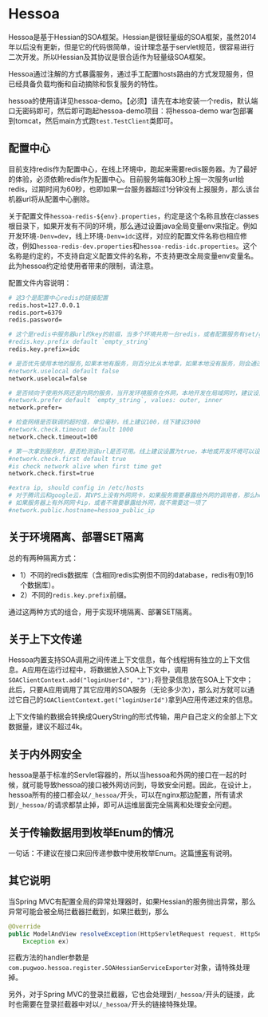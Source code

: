 # Hessoa

Hessoa是基于Hessian的SOA框架。Hessian是很轻量级的SOA框架，虽然2014年以后没有更新，但是它的代码很简单，设计理念基于servlet规范，很容易进行二次开发。所以Hessian及其协议是很合适作为轻量级SOA框架。

Hessoa通过注解的方式暴露服务，通过手工配置hosts路由的方式发现服务，但已经具备负载均衡和自动摘除和恢复服务的特性。

hessoa的使用请详见hessoa-demo。【必须】请先在本地安装一个redis，默认端口无密码即可，然后即可跑起hessoa-demo项目：将hessoa-demo war包部署到tomcat，然后main方式跑`test.TestClient`类即可。

## 配置中心

目前支持redis作为配置中心，在线上环境中，跑起来需要redis服务器。为了最好的体验，必须依赖redis作为配置中心。目前服务端每30秒上报一次服务url给redis，过期时间为60秒，也即如果一台服务器超过1分钟没有上报服务，那么该台机器url将从配置中心删除。

关于配置文件`hessoa-redis-${env}.properties`，约定是这个名称且放在classes根目录下，如果开发有不同的环境，那么通过设置java全局变量env来指定。例如开发环境`-Denv=dev`，线上环境`-Denv=idc`这样，对应的配置文件名称也相应修改，例如`hessoa-redis-dev.properties`和`hessoa-redis-idc.properties`。这个名称是约定的，不支持自定义配置文件的名称，不支持更改全局变量env变量名。此为hessoa约定给使用者带来的限制，请注意。

配置文件内容说明：

```bash
# 这3个是配置中心redis的链接配置
redis.host=127.0.0.1
redis.port=6379
redis.password=

# 这个是redis中服务器url的key的前缀，当多个环境共用一台redis，或者配置服务有set/group分区时，可以使用
#redis.key.prefix default `empty_string`
redis.key.prefix=idc

# 是否优先使用本地的服务,如果本地有服务，则百分比从本地拿，如果本地没有服务，则会通过其它优先级拿。本地、开发、测试机器建议设置为true，线上负载均衡建议设置为false
#network.uselocal default false
network.uselocal=false

# 是否倾向于使用外网还是内网的服务，当开发环境服务在外网，本地开发在局域网时，建议设置为outer，这样不会调用到他人的机器上；线上环境建议设置为inner，优先使用内网
#network.prefer default `empty_string`, values: outer, inner
network.prefer=

# 检查网络是否联调的超时值，单位毫秒，线上建议100，线下建议3000
#network.check.timeout default 1000
network.check.timeout=100

# 第一次拿到服务时，是否检测该url是否可用。线上建议设置为true，本地或开发环境可以设置为false，节省启动时间。
#network.check.first default true
#is check network alive when first time get
network.check.first=true

#extra ip, should config in /etc/hosts
# 对于腾讯云和google云，其VPS上没有外网网卡，如果服务需要暴露给外网的调用者，那么hessoa自动注册时要告诉hessoa外网ip地址。这个外网ip地址每台机器不同，这里设计为配置hostname，然后在/etc/hosts中配置该hostname对应的ip地址，例如`123.34.56.7 hessoa_public_ip`
# 如果服务器上有外网网卡ip，或者不需要暴露给外网，就不需要这一项了
#network.public.hostname=hessoa_public_ip
```

## 关于环境隔离、部署SET隔离

总的有两种隔离方式：

- 1）不同的redis数据库（含相同redis实例但不同的database，redis有0到16个数据库）。
- 2）不同的`redis.key.prefix`前缀。

通过这两种方式的组合，用于实现环境隔离、部署SET隔离。

## 关于上下文传递

Hessoa内置支持SOA调用之间传递上下文信息，每个线程拥有独立的上下文信息。A应用在运行过程中，将数据放入SOA上下文中，调用`SOAClientContext.add("loginUserId", "3");`将登录信息放在SOA上下文中；此后，只要A应用调用了其它应用的SOA服务（无论多少次），那么对方就可以通过它自己的`SOAClientContext.get("loginUserId")`拿到A应用传递过来的信息。

上下文传输的数据会转换成QueryString的形式传输，用户自己定义的全部上下文数据量，建议不超过4k。

## 关于内外网安全

hessoa是基于标准的Servlet容器的，所以当hessoa和外网的接口在一起的时候，就可能导致hessoa的接口被外网访问到，导致安全问题。因此，在设计上，hessoa所有的接口都会以`/_hessoa/`开头，可以在nginx那边配置，所有请求到`/_hessoa/`的请求都禁止掉，即可从运维层面完全隔离和处理安全问题。

## 关于传输数据用到枚举Enum的情况

一句话：不建议在接口来回传递参数中使用枚举Enum。这篇[博客](http://yangbolin.cn/2016/05/22/enum-probolems-in-hessian/)有说明。

## 其它说明

当Spring MVC有配置全局的异常处理器时，如果Hessian的服务抛出异常，那么异常可能会被全局拦截器拦截到，如果拦截到，那么

```java
@Override
public ModelAndView resolveException(HttpServletRequest request, HttpServletResponse response, Object handler,
	Exception ex)
```

拦截方法的handler参数是`com.pugwoo.hessoa.register.SOAHessianServiceExporter`对象，请特殊处理掉。

另外，对于Spring MVC的登录拦截器，它也会处理到`/_hessoa/`开头的链接，此时也需要在登录拦截器中对以`/_hessoa/`开头的链接特殊处理。

